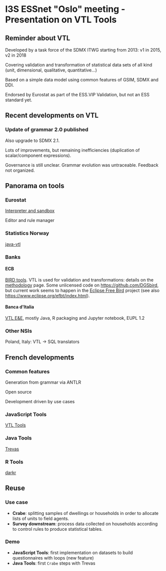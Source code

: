 # I3S ESSnet "Oslo" meeting - Presentation on VTL Tools

## Reminder about VTL

Developed by a task force of the SDMX ITWG starting from 2013: v1 in 2015, v2 in 2018

Covering validation and transformation of statistical data sets of all kind (unit, dimensional, qualitative, quantitative...)

Based on a simple data model using common features of GSIM, SDMX and DDI.

Endorsed by Eurostat as part of the ESS.VIP Validation, but not an ESS standard yet.

## Recent developments on VTL

### Update of grammar 2.0 published

Also upgrade to SDMX 2.1.

Lots of improvements, but remaining inefficiencies (duplication of scalar/component expressions).

Governance is still unclear. Grammar evolution was untraceable. Feedback not organized.

## Panorama on tools

### Eurostat

[Interpreter and sandbox](https://github.com/eurostat/VTL)

Editor and rule manager

### Statistics Norway

[java-vtl](https://github.com/statisticsnorway/java-vtl)

### Banks

#### ECB

[BIRD tools](https://www.ecb.europa.eu/stats/ecb_statistics/co-operation_and_standards/reporting/html/bird_dedicated.en.html). VTL is used for validation and transformations: details on the [methodology](https://www.ecb.europa.eu/stats/ecb_statistics/co-operation_and_standards/reporting/html/bird_methodology.en.html) page. Some unlicensed code on https://github.com/DGSbird, but current work seems to happen in the [Eclipse Free Bird](https://projects.eclipse.org/projects/technology.efbt) project (see also https://www.eclipse.org/efbt/index.html).

#### Banca d'Italia

[VTL E&E](https://vpinna80.github.io/VTL/), mostly Java, R packaging and Jupyter notebook, EUPL 1.2 

### Other NSIs

Poland, Italy: VTL -> SQL translators

## French developments

### Common features

Generation from grammar via ANTLR

Open source

Development driven by use cases

### JavaScript Tools

[VTL Tools](https://github.com/InseeFr/VTL-Tools)

### Java Tools

[Trevas](https://github.com/InseeFr/Trevas)

### R Tools

[darkr](https://github.com/romaintailhurat/darkr)

## Reuse

### Use case

- **Crabe**: splitting samples of dwellings or households in order to allocate lists of units to field agents.
- **Survey downstream**: process data collected on households according to control rules to produce statistical tables.

### Demo

- **JavaScript Tools**: first implementation on datasets to build questionnaires with loops (new feature) 
- **Java Tools**: first `Crabe` steps with Trevas